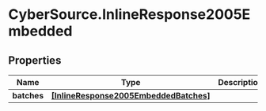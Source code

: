 # CyberSource.InlineResponse2005Embedded

## Properties
Name | Type | Description | Notes
------------ | ------------- | ------------- | -------------
**batches** | [**[InlineResponse2005EmbeddedBatches]**](InlineResponse2005EmbeddedBatches.md) |  | [optional] 


